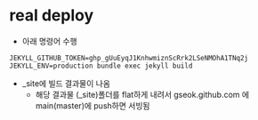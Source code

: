 # real deploy
- 아래 명령어 수행
```
JEKYLL_GITHUB_TOKEN=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 JEKYLL_ENV=production bundle exec jekyll build
```

- _site에 빌드 결과물이 나옴
  - 해당 결과물 (_site)폴더를 flat하게 내려서 gseok.github.com 에 main(master)에 push하면 서빙됨



